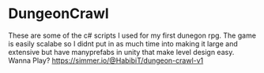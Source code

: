# DungeonCrawl
These are some of the c# scripts I used for my first dunegon rpg.
The game is easily scalabe so I didnt put in as much time into making it large and extensive but have manyprefabs in unity that make level design easy.
Wanna Play?
https://simmer.io/@HabibiT/dungeon-crawl-v1
